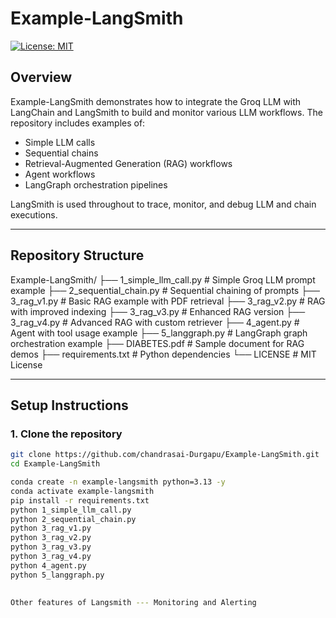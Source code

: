 # Example-LangSmith

[![License: MIT](https://img.shields.io/badge/License-MIT-yellow.svg)](LICENSE)

## Overview

Example-LangSmith demonstrates how to integrate the Groq LLM with LangChain and LangSmith to build and monitor various LLM workflows. The repository includes examples of:

- Simple LLM calls
- Sequential chains
- Retrieval-Augmented Generation (RAG) workflows
- Agent workflows
- LangGraph orchestration pipelines

LangSmith is used throughout to trace, monitor, and debug LLM and chain executions.

---

## Repository Structure

Example-LangSmith/
├── 1_simple_llm_call.py # Simple Groq LLM prompt example
├── 2_sequential_chain.py # Sequential chaining of prompts
├── 3_rag_v1.py # Basic RAG example with PDF retrieval
├── 3_rag_v2.py # RAG with improved indexing
├── 3_rag_v3.py # Enhanced RAG version
├── 3_rag_v4.py # Advanced RAG with custom retriever
├── 4_agent.py # Agent with tool usage example
├── 5_langgraph.py # LangGraph graph orchestration example
├── DIABETES.pdf # Sample document for RAG demos
├── requirements.txt # Python dependencies
└── LICENSE # MIT License


---

## Setup Instructions

### 1. Clone the repository

```bash
git clone https://github.com/chandrasai-Durgapu/Example-LangSmith.git
cd Example-LangSmith

conda create -n example-langsmith python=3.13 -y
conda activate example-langsmith
pip install -r requirements.txt
python 1_simple_llm_call.py
python 2_sequential_chain.py
python 3_rag_v1.py
python 3_rag_v2.py
python 3_rag_v3.py
python 3_rag_v4.py
python 4_agent.py
python 5_langgraph.py

 
Other features of Langsmith --- Monitoring and Alerting
